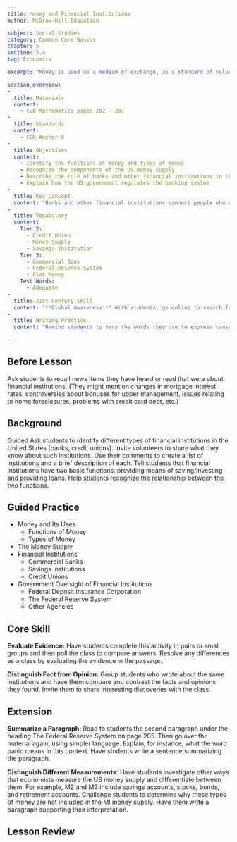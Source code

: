 ```yaml
---
title: Money and Financial Institutions
author: McGraw-Hill Education

subject: Social Studies
category: Common Core Basics
chapter: 5
section: 5.4
tag: Economics

excerpt: "Money is used as a medium of exchange, as a standard of value, and as a way to store value. Today US banks insure the money deposited in their accounts. The country's central bank is the Federal Reserve."

section_overview:
-
  title: Materials
  content:
    - CCB Mathematics pages 202 - 207
-
  title: Standards
  content:
    - CCR Anchor 8
-
  title: Objectives
  content:
    - Identify the functions of money and types of money
    - Recognize the components of the US money supply
    - Describe the role of banks and other financial institutions in the US economy
    - Explain how the US government regulates the banking system
-
  title: Key Concept
  content: "Banks and other financial institutions connect people who want to save money with people who want to borrow money in a regulated US financial system"
-
  title: Vocabulary
  content:
    Tier 2:
      - Credit Union
      - Money Supply
      - Savings Institution
    Tier 3:
      - Commercial Bank
      - Federal Reserve System
      - Flat Money
    Test Words:
      - Adequate
-
  title: 21st Century Skill
  content: "**Global Awareness:** With students, go online to search for current exchange rates. Explain how the rates work by comparing the amounts of each currency and the base currency that the others are measured by. When students have completed the sidebar activity, invite them to share their examples with the class. Have them explain why you pay more to buy a currency than you receive when you sell it."
-
  title: Writing Practice
  content: "Remind students to vary the words they use to express cause and effect. Have them underline the cause-and-effect terms in their paragraphs. Ask them to use different terms to replace any repetitions."

---
```

## Before Lesson

Ask students to recall news items they have heard or read that were about financial institutions. (They might mention changes in mortgage interest rates, controversies about bonuses for upper management, issues relating to home foreclosures, problems with credit card debt, etc.)

## Background

Guided Ask students to identify different types of financial institutions in the United States (banks, credit unions). Invite volunteers to share what they know about such institutions. Use their comments to create a list of institutions and a brief description of each. Tell students that financial institutions have two basic functions: providing means of saving/investing and providing loans. Help students recognize the relationship between the two functions.

## Guided Practice

- Money and Its Uses
  - Functions of Money
  - Types of Money
- The Money Supply
- Financial Institutions
  - Commercial Banks
  - Savings Institutions
  - Credit Unions
- Government Oversight of Financial Institutions
  - Federal Deposit Insurance Corporation
  - The Federal Reserve System
  - Other Agencies

## Core Skill

**Evaluate Evidence:** Have students complete this activity in pairs or small groups and then poll the class to compare answers. Resolve any differences as a class by evaluating the evidence in the passage.

**Distinguish Fact from Opinion:** Group students who wrote about the same institutions and have them compare and contrast the facts and opinions they found. Invite them to share interesting discoveries with the class.

## Extension

**Summarize a Paragraph:** Read to students the second paragraph under the heading The Federal Reserve System on page 205. Then go over the material again, using simpler language. Explain, for instance, what the word panic means in this context. Have students write a sentence summarizing the paragraph.

**Distinguish Different Measurements:** Have students investigate other ways that economists measure the US money supply and differentiate between them. For example, M2 and M3 include savings accounts, stocks, bonds, and retirement accounts. Challenge students to determine why these types of money are not included in the Ml money supply. Have them write a paragraph supporting their interpretation.

## Lesson Review

